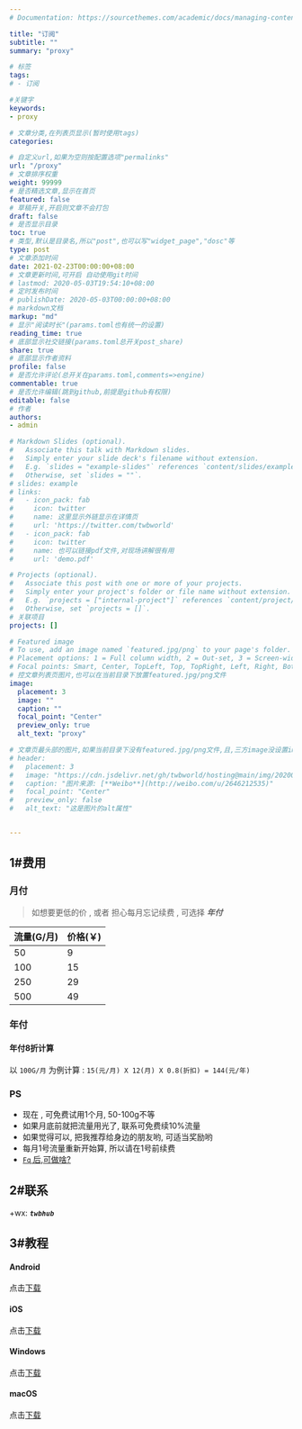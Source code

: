 ```yaml
---
# Documentation: https://sourcethemes.com/academic/docs/managing-content/

title: "订阅"
subtitle: ""
summary: "proxy"

# 标签
tags:
# - 订阅

#关键字
keywords:
- proxy

# 文章分类,在列表页显示(暂时使用tags)
categories:

# 自定义url,如果为空则按配置选项"permalinks"
url: "/proxy"
# 文章排序权重
weight: 99999
# 是否精选文章,显示在首页
featured: false
# 草稿开关,开启则文章不会打包
draft: false
# 是否显示目录
toc: true
# 类型,默认是目录名,所以"post",也可以写"widget_page","dosc"等
type: post
# 文章添加时间
date: 2021-02-23T00:00:00+08:00
# 文章更新时间,可开启 自动使用git时间
# lastmod: 2020-05-03T19:54:10+08:00
# 定时发布时间
# publishDate: 2020-05-03T00:00:00+08:00
# markdown文档
markup: "md"
# 显示"阅读时长"(params.toml也有统一的设置)
reading_time: true
# 底部显示社交链接(params.toml总开关post_share)
share: true
# 底部显示作者资料
profile: false
# 是否允许评论(总开关在params.toml,comments=>engine)
commentable: true
# 是否允许编辑(跳到github,前提是github有权限)
editable: false
# 作者
authors:
- admin

# Markdown Slides (optional).
#   Associate this talk with Markdown slides.
#   Simply enter your slide deck's filename without extension.
#   E.g. `slides = "example-slides"` references `content/slides/example-slides.md`.
#   Otherwise, set `slides = ""`.
# slides: example
# links:
#   - icon_pack: fab
#     icon: twitter
#     name: 这里显示外链显示在详情页
#     url: 'https://twitter.com/twbworld'
#   - icon_pack: fab
#     icon: twitter
#     name: 也可以链接pdf文件,对现场讲解很有用
#     url: 'demo.pdf'

# Projects (optional).
#   Associate this post with one or more of your projects.
#   Simply enter your project's folder or file name without extension.
#   E.g. `projects = ["internal-project"]` references `content/project/deep-learning/index.md`.
#   Otherwise, set `projects = []`.
# 关联项目
projects: []

# Featured image
# To use, add an image named `featured.jpg/png` to your page's folder.
# Placement options: 1 = Full column width, 2 = Out-set, 3 = Screen-width
# Focal points: Smart, Center, TopLeft, Top, TopRight, Left, Right, BottomLeft, Bottom, BottomRight.
# 控文章列表页图片,也可以在当前目录下放置featured.jpg/png文件
image:
  placement: 3
  image: ""
  caption: ""
  focal_point: "Center"
  preview_only: true
  alt_text: "proxy"

# 文章页最头部的图片,如果当前目录下没有featured.jpg/png文件,且,三方image没设置image,则列表页也会显示这图片(image如设置了image,此处无效)
# header:
#   placement: 3
#   image: "https://cdn.jsdelivr.net/gh/twbworld/hosting@main/img/20200503220558.jpg"
#   caption: "图片来源: [**Weibo**](http://weibo.com/u/2646212535)"
#   focal_point: "Center"
#   preview_only: false
#   alt_text: "这是图片的alt属性"


---
```







## 1#费用

### 月付

> 如想要更低的价 , 或者 担心每月忘记续费 , 可选择 ***年付***

|  流量(G/月)   | 价格(￥)  |
|  ----  | ----  |
| 50  | 9 |
| 100  | 15 |
| 250  | 29 |
| 500  | 49 |

### 年付


#### 年付8折计算
以 `100G/月` 为例计算 :
`15(元/月) X 12(月) X 0.8(折扣) = 144(元/年)`

### PS

* 现在 , 可免费试用1个月, 50-100g不等
* 如果月底前就把流量用光了, 联系可免费续10%流量
* 如果觉得可以, 把我推荐给身边的朋友哟, 可适当奖励哟
* 每月1号流量重新开始算, 所以请在1号前续费
* [`Fq` 后,可做啥?](https://fanqianghou.com/)

## 2#联系

+wx: ***`twbhub`***


## 3#教程

#### Android

点击<a href="https://pan.twbhub.com/Android.docx?download=1" target="_blank" style="">下载</a>

#### iOS

点击<a href="https://pan.twbhub.com/iOS.docx?download=1" target="_blank" style="">下载</a>

#### Windows

点击<a href="https://pan.twbhub.com/Windows.docx?download=1" target="_blank" style="">下载</a>

#### macOS

点击<a href="https://pan.twbhub.com/macOS.docx?download=1" target="_blank" style="">下载</a>
